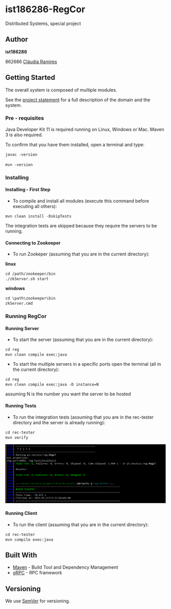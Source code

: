 # ist186286-RegCor

Distributed Systems, special project

## Author

**ist186286**

862686 [Cláudia Ramires](mailto:claudiaramires@tecnico.ulisboa.pt)


## Getting Started

The overall system is composed of multiple modules.

See the [project statement](https://github.com/tecnico-distsys/RegCor-EE) for a full description of the domain and the system.

### Pre - requisites

Java Developer Kit 11 is required running on Linux, Windows or Mac.
Maven 3 is also required.

To confirm that you have them installed, open a terminal and type:

```
javac -version

mvn -version
```

### Installing

#### Installing - First Step

* To compile and install all modules (execute this command before executing all others):

```
mvn clean install -DskipTests
```

The integration tests are skipped because they require the servers to be running.


#### Connecting to Zookeeper 

* To run Zookeper (assuming that you are in the current directory):

**linux**
```shell
cd /path/zookeeper/bin
./zkServer.sh start
```

**windows**
```shell
cd \path\zookeeper\bin
zkServer.cmd
```

### Running RegCor

####  Running Server

* To start the server (assuming that you are in the current directory):

```
cd reg
mvn clean compile exec:java
```

* To start the multiple servers in a specific ports open the terminal (all in the current directory): 

```
cd reg
mvn clean compile exec:java -D instance=N
```

assuming N is the number you want the server to be hosted

#### Running Tests

* To run the integration tests (assuming that you are in the rec-tester directory and the server is already running):

```
cd rec-tester
mvn verify
```

![reg-tester](reg-tester.png)


#### Running Client

* To run the client  (assuming that you are in the current directory):

```
cd rec-tester
mvn compile exec:java
```


## Built With

* [Maven](https://maven.apache.org/) - Build Tool and Dependency Management
* [gRPC](https://grpc.io/) - RPC framework


## Versioning

We use [SemVer](http://semver.org/) for versioning.
